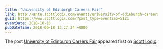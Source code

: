 ```yaml
---
title: "University of Edinburgh Careers Fair"
link: http://ante.scottlogic.com/events/university-of-edinburgh-careers-fair/
guid: https://www.scottlogic.com/?post_type=events&p=5121
eventDate: 2018-10-10
pubDateTime: 2018-06-18 13:27:34 +0000
---
```


<p>The post <a rel="nofollow" href="http://ante.scottlogic.com/events/university-of-edinburgh-careers-fair/">University of Edinburgh Careers Fair</a> appeared first on <a rel="nofollow" href="http://ante.scottlogic.com">Scott Logic</a>.</p>